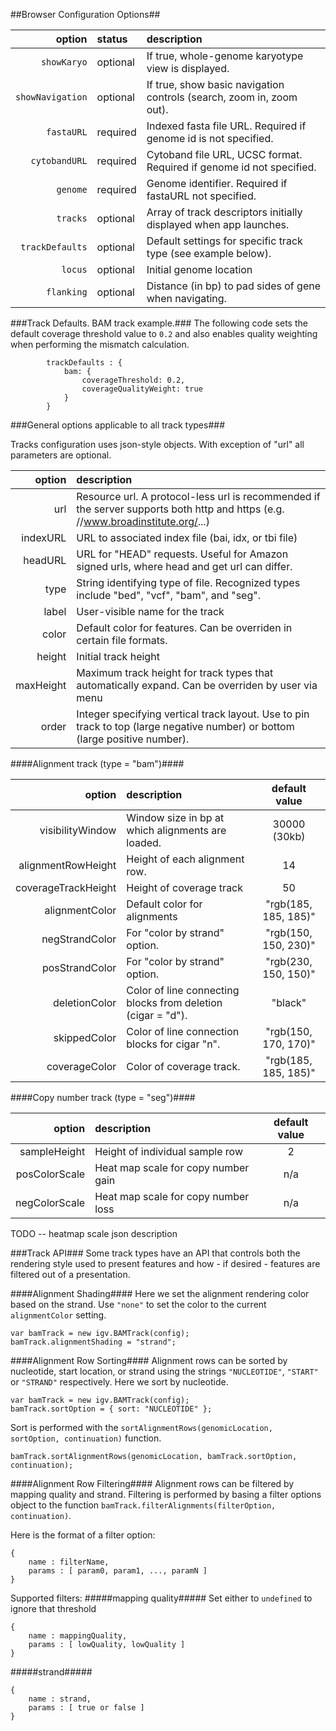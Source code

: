 <!--Note: This document is written in "markdown".  Please respect the arkdown conventions (http://daringfireball.net/projects/markdown/) when editig. -->



##Browser Configuration Options##

option | status | description
--------: | :-------- | :----------------
`showKaryo` | optional | If true, whole-genome karyotype view is displayed.
`showNavigation` | optional | If true, show basic navigation controls (search, zoom in, zoom out).
`fastaURL` | required | Indexed fasta file URL.  Required if genome id is not specified.
`cytobandURL`  | required | Cytoband file URL, UCSC format.  Required if genome id not specified.
`genome` | required | Genome identifier. Required if fastaURL not specified.
`tracks` | optional | Array of track descriptors initially displayed when app launches.
`trackDefaults` | optional | Default settings for specific track type (see example below).
`locus` | optional | Initial genome location
`flanking` | optional | Distance (in bp) to pad sides of gene when navigating.


###Track Defaults. BAM track example.###
The following code sets the default coverage threshold value to `0.2` and also enables quality weighting when performing the mismatch calculation.

            trackDefaults : {
                bam: {
                    coverageThreshold: 0.2,
                    coverageQualityWeight: true
                }
            }

###General options applicable to all track types###

Tracks configuration uses json-style objects.   With exception of "url" all parameters are optional.

option | description
--------: |  :----------------
url | Resource url.  A protocol-less url is recommended if the server supports both http and https (e.g. //www.broadinstitute.org/...)
indexURL | URL to associated index file (bai, idx, or tbi file)
headURL | URL for "HEAD" requests.   Useful for Amazon signed urls, where head and get url can differ.
type | String identifying type of file.  Recognized types include  "bed", "vcf", "bam", and "seg".
label | User-visible name for the track
color | Default color for features.  Can be overriden in certain file formats.
height | Initial track height
maxHeight | Maximum track height for track types that automatically expand.  Can be overriden by user via menu
order | Integer specifying vertical track layout.  Use to pin track to top (large negative number) or bottom (large positive number).

####Alignment track (type = "bam")####

option | description | default value
--------: | :---------------- | :----------------:
visibilityWindow | Window size in bp at which alignments are loaded.  | 30000 (30kb)
alignmentRowHeight | Height of each alignment row.  | 14
coverageTrackHeight | Height of coverage track | 50
alignmentColor | Default color for alignments | "rgb(185, 185, 185)"
negStrandColor | For "color by strand" option. | "rgb(150, 150, 230)"
posStrandColor | For "color by strand" option. | "rgb(230, 150, 150)"
deletionColor | Color of line connecting blocks from deletion (cigar = "d").  | "black"
skippedColor | Color of line connection blocks for cigar "n". | "rgb(150, 170, 170)"
coverageColor | Color of coverage track. | "rgb(185, 185, 185)"

####Copy number track (type = "seg")####

option | description | default value
--------: | :---------------- | :----------------:
sampleHeight | Height of individual sample row | 2
posColorScale | Heat map scale for copy number gain | n/a
negColorScale | Heat map scale for copy number loss | n/a

TODO -- heatmap scale json description

###Track API###
Some track types have an API that controls both the rendering style used to present features and how - if desired - features are filtered out of a presentation.

####Alignment Shading####
Here we set the alignment rendering color based on the strand. Use `"none"` to set the color to the current `alignmentColor` setting.

	var bamTrack = new igv.BAMTrack(config);
	bamTrack.alignmentShading = "strand";

####Alignment Row Sorting####
Alignment rows can be sorted by nucleotide, start location, or strand using the strings `"NUCLEOTIDE"`, `"START"` or `"STRAND"` respectively. Here we sort by nucleotide.

	var bamTrack = new igv.BAMTrack(config);
	bamTrack.sortOption = { sort: "NUCLEOTIDE" };

Sort is performed with the `sortAlignmentRows(genomicLocation, sortOption, continuation)` function.

	bamTrack.sortAlignmentRows(genomicLocation, bamTrack.sortOption, continuation);

####Alignment Row Filtering####
Alignment rows can be filtered by mapping quality and strand. Filtering is performed by basing a filter options object to the function `bamTrack.filterAlignments(filterOption, continuation)`.

Here is the format of a filter option:

	{
		name : filterName,
		params : [ param0, param1, ..., paramN ]
	}

Supported filters:
#####mapping quality#####
Set either to `undefined` to ignore that threshold

	{
		name : mappingQuality,
		params : [ lowQuality, lowQuality ]
	}

#####strand#####

	{
		name : strand,
		params : [ true or false ]
	}

